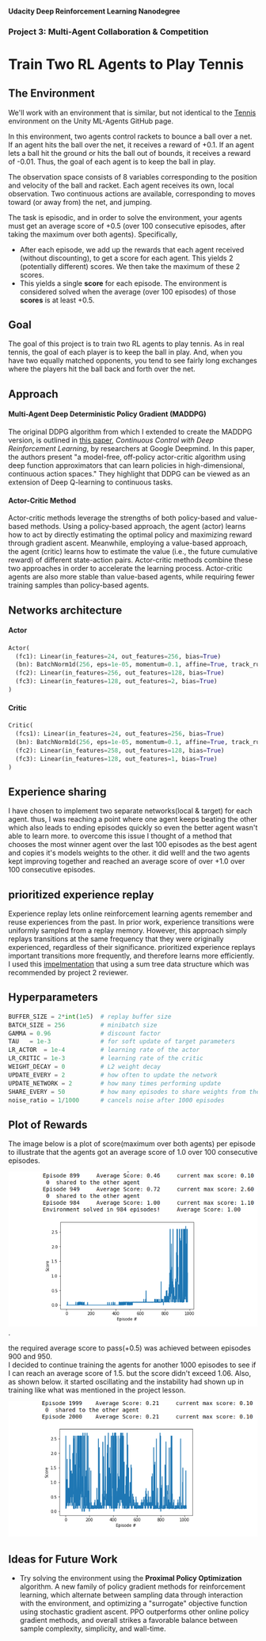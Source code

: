 #### Udacity Deep Reinforcement Learning Nanodegree
### Project 3: Multi-Agent Collaboration & Competition
# Train Two RL Agents to Play Tennis


## The Environment
We'll work with an environment that is similar, but not identical to the [Tennis](https://github.com/Unity-Technologies/ml-agents/blob/master/docs/Learning-Environment-Examples.md#tennis) environment on the Unity ML-Agents GitHub page.

In this environment, two agents control rackets to bounce a ball over a net. If an agent hits the ball over the net, it receives a reward of +0.1.  If an agent lets a ball hit the ground or hits the ball out of bounds, it receives a reward of -0.01.  Thus, the goal of each agent is to keep the ball in play.

The observation space consists of 8 variables corresponding to the position and velocity of the ball and racket. Each agent receives its own, local observation.  Two continuous actions are available, corresponding to moves toward (or away from) the net, and jumping.

The task is episodic, and in order to solve the environment, your agents must get an average score of +0.5 (over 100 consecutive episodes, after taking the maximum over both agents). Specifically,

- After each episode, we add up the rewards that each agent received (without discounting), to get a score for each agent. This yields 2 (potentially different) scores. We then take the maximum of these 2 scores.
- This yields a single **score** for each episode.
The environment is considered solved when the average (over 100 episodes) of those **scores** is at least +0.5.

## Goal
The goal of this project is to train two RL agents to play tennis. As in real tennis, the goal of each player is to keep the ball in play. And, when you have two equally matched opponents, you tend to see fairly long exchanges where the players hit the ball back and forth over the net.

## Approach

#### Multi-Agent Deep Deterministic Policy Gradient (MADDPG)
The original DDPG algorithm from which I extended to create the MADDPG version, is outlined in [this paper](https://arxiv.org/pdf/1509.02971.pdf), _Continuous Control with Deep Reinforcement Learning_, by researchers at Google Deepmind. In this paper, the authors present "a model-free, off-policy actor-critic algorithm using deep function approximators that can learn policies in high-dimensional, continuous action spaces." They highlight that DDPG can be viewed as an extension of Deep Q-learning to continuous tasks.

#### Actor-Critic Method
Actor-critic methods leverage the strengths of both policy-based and value-based methods.
Using a policy-based approach, the agent (actor) learns how to act by directly estimating the optimal policy and maximizing reward through gradient ascent. Meanwhile, employing a value-based approach, the agent (critic) learns how to estimate the value (i.e., the future cumulative reward) of different state-action pairs. Actor-critic methods combine these two approaches in order to accelerate the learning process. Actor-critic agents are also more stable than value-based agents, while requiring fewer training samples than policy-based agents.
## Networks architecture
#### Actor
~~~python
Actor(
  (fc1): Linear(in_features=24, out_features=256, bias=True)
  (bn): BatchNorm1d(256, eps=1e-05, momentum=0.1, affine=True, track_running_stats=True)
  (fc2): Linear(in_features=256, out_features=128, bias=True)
  (fc3): Linear(in_features=128, out_features=2, bias=True)
)
~~~
#### Critic
~~~python
Critic(
  (fcs1): Linear(in_features=24, out_features=256, bias=True)
  (bn): BatchNorm1d(256, eps=1e-05, momentum=0.1, affine=True, track_running_stats=True)
  (fc2): Linear(in_features=258, out_features=128, bias=True)
  (fc3): Linear(in_features=128, out_features=1, bias=True)
)
~~~

## Experience sharing
I have chosen to implement two separate networks(local & target) for each agent. thus, I was reaching a point where one agent keeps beating the other which also leads to ending episodes quickly so even the better agent wasn't able to learn more. to overcome this issue I thought of a method that chooses the most winner agent over the last 100 episodes as the best agent and copies it's models weights to the other. it did well! and the two agents kept improving together and reached an average score of over +1.0 over 100 consecutive episodes. 

## prioritized experience replay
Experience replay lets online reinforcement learning agents remember and reuse experiences from the past. In prior work, experience transitions were uniformly sampled from a replay memory. However, this approach simply replays transitions at the same frequency that they were originally experienced, regardless of their significance. prioritized experience replays important transitions more frequently, and therefore learns more efficiently. I used this [impelmentation](https://github.com/rlcode/per) that using a sum tree data structure which was recommended by project 2 reviewer.

## Hyperparameters

~~~python
BUFFER_SIZE = 2*int(1e5)  # replay buffer size
BATCH_SIZE = 256          # minibatch size
GAMMA = 0.96              # discount factor
TAU   = 1e-3              # for soft update of target parameters
LR_ACTOR  = 1e-4          # learning rate of the actor 
LR_CRITIC = 1e-3          # learning rate of the critic
WEIGHT_DECAY = 0          # L2 weight decay
UPDATE_EVERY = 2          # how often to update the network
UPDATE_NETWORK = 2        # how many times performing update
SHARE_EVERY = 50          # how many episodes to share weights from the better agent 
noise_ratio = 1/1000      # cancels noise after 1000 episodes
~~~

## Plot of Rewards
The image below is a plot of score(maximum over both agents) per episode to illustrate that the agents got an average score of 1.0 over 100 consecutive episodes.

![image1](https://github.com/mostafa-shaheen/Deep-RL-Nanodegree/blob/master/p3_collaboration-competition/score_plot1.png).

the required average score to pass(+0.5) was achieved between episodes 900 and 950.
<br/>I decided to continue training the agents for another 1000 episodes to see if I can reach an average score of 1.5. 
but the score didn't exceed 1.06. Also, as shown below. it started oscillating and the instability had shown up in training like what was mentioned in the project lesson.

![image2](https://github.com/mostafa-shaheen/Deep-RL-Nanodegree/blob/master/p3_collaboration-competition/score_plot2.png)

## Ideas for Future Work
* Try solving the environment using the __Proximal Policy Optimization__ algorithm. A new family of policy gradient methods for reinforcement learning, which alternate between sampling data through interaction with the environment, and optimizing a "surrogate" objective function using stochastic gradient ascent. PPO outperforms other online policy gradient methods, and overall strikes a favorable balance between sample complexity, simplicity, and wall-time.
